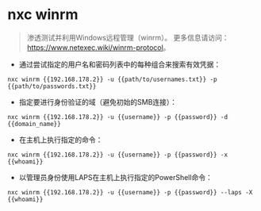 # nxc winrm

> 渗透测试并利用Windows远程管理（winrm）。
> 更多信息请访问：<https://www.netexec.wiki/winrm-protocol>。

- 通过尝试指定的用户名和密码列表中的每种组合来搜索有效凭据：

`nxc winrm {{192.168.178.2}} -u {{path/to/usernames.txt}} -p {{path/to/passwords.txt}}`

- 指定要进行身份验证的域（避免初始的SMB连接）：

`nxc winrm {{192.168.178.2}} -u {{username}} -p {{password}} -d {{domain_name}}`

- 在主机上执行指定的命令：

`nxc winrm {{192.168.178.2}} -u {{username}} -p {{password}} -x {{whoami}}`

- 以管理员身份使用LAPS在主机上执行指定的PowerShell命令：

`nxc winrm {{192.168.178.2}} -u {{username}} -p {{password}} --laps -X {{whoami}}`
